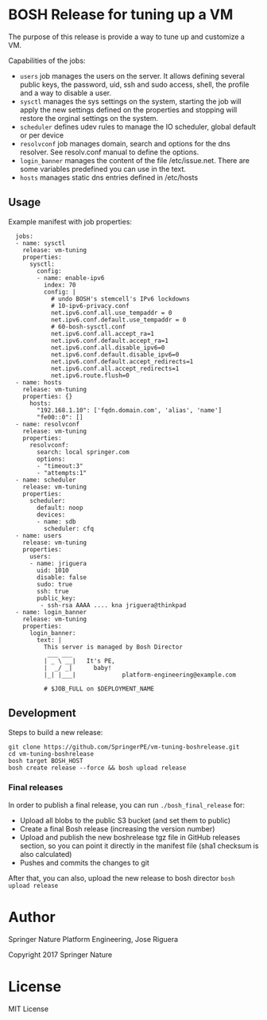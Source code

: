 # BOSH Release for tuning up a VM

The purpose of this release is provide a way to tune up and customize a VM.

Capabilities of the jobs:

* `users` job manages the users on the server. It allows defining several public keys,
  the password, uid, ssh and sudo access, shell, the profile and a way to disable a user.
* `sysctl` manages the sys settings on the system, starting the job will apply the 
  new settings defined on the properties and stopping will restore the orginal settings
  on the system.
* `scheduler` defines udev rules to manage the IO scheduler, global default or per device
* `resolvconf` job manages domain, search and options for the dns resolver. See 
  resolv.conf manual to define the options.
* `login_banner` manages the content of the file /etc/issue.net. There are
  some variables predefined you can use in the text.
* `hosts` manages static dns entries defined in /etc/hosts

## Usage

Example manifest with job properties:
```
  jobs:
  - name: sysctl
    release: vm-tuning
    properties:
      sysctl:
        config:
        - name: enable-ipv6
          index: 70
          config: |
            # undo BOSH's stemcell's IPv6 lockdowns
            # 10-ipv6-privacy.conf
            net.ipv6.conf.all.use_tempaddr = 0
            net.ipv6.conf.default.use_tempaddr = 0
            # 60-bosh-sysctl.conf
            net.ipv6.conf.all.accept_ra=1
            net.ipv6.conf.default.accept_ra=1
            net.ipv6.conf.all.disable_ipv6=0
            net.ipv6.conf.default.disable_ipv6=0
            net.ipv6.conf.default.accept_redirects=1
            net.ipv6.conf.all.accept_redirects=1
            net.ipv6.route.flush=0
  - name: hosts
    release: vm-tuning
    properties: {}
      hosts:
        "192.168.1.10": ['fqdn.domain.com', 'alias', 'name'] 
        "fe00::0": []
  - name: resolvconf
    release: vm-tuning
    properties:
      resolvconf:
        search: local springer.com
        options:
        - "timeout:3"
        - "attempts:1"
  - name: scheduler
    release: vm-tuning
    properties:
      scheduler:
        default: noop
        devices:
        - name: sdb
          scheduler: cfq
  - name: users
    release: vm-tuning
    properties:
      users:
      - name: jriguera
        uid: 1010
        disable: false
        sudo: true
        ssh: true
        public_key:
         - ssh-rsa AAAA .... kna jriguera@thinkpad
  - name: login_banner
    release: vm-tuning
    properties:
      login_banner:
        text: |
          This server is managed by Bosh Director
           ___ ___
          | _ \ __|   It's PE,
          |  _/ _|      baby!
          |_| |___|             platform-engineering@example.com
          
          # $JOB_FULL on $DEPLOYMENT_NAME
```


## Development

Steps to build a new release:

```
git clone https://github.com/SpringerPE/vm-tuning-boshrelease.git
cd vm-tuning-boshrelease
bosh target BOSH_HOST
bosh create release --force && bosh upload release
```

### Final releases

In order to publish a final release, you can run `./bosh_final_release` for:

* Upload all blobs to the public S3 bucket (and set them to public)
* Create a final Bosh release (increasing the version number)
* Upload and publish the new boshrelease tgz file in GitHub releases section, so
  you can point it directly in the manifest file (sha1 checksum is also calculated)
* Pushes and commits the changes to git

After that, you can also, upload the new release to bosh director `bosh upload release`


# Author

Springer Nature Platform Engineering, Jose Riguera

Copyright 2017 Springer Nature


# License

MIT License


